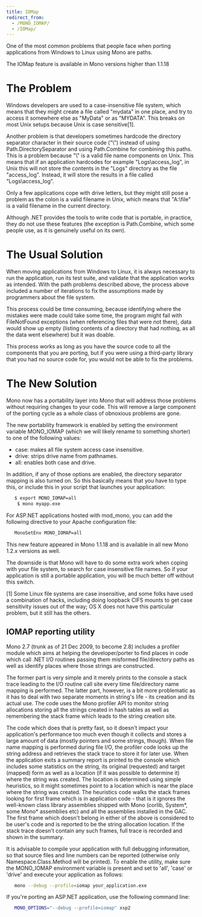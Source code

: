 ```yaml
---
title: IOMap
redirect_from:
  - /MONO_IOMAP/
  - /IOMap/
---
```


One of the most common problems that people face when porting applications from Windows to Linux using Mono are paths.

The IOMap feature is available in Mono versions higher than 1.1.18

The Problem
===========

Windows developers are used to a case-insensitive file system, which means that they might create a file called "mydata" in one place, and try to access it somewhere else as "MyData" or as "MYDATA". This breaks on most Unix setups because Unix is case sensitive[1].

Another problem is that developers sometimes hardcode the directory separator character in their source code ("\\") instead of using Path.DirectorySeparator and using Path.Combine for combining this paths. This is a problem because "\\" is a valid file name components on Unix. This means that if an application hardcodes for example "Logs\\access_log", in Unix this will not store the contents in the "Logs" directory as the file "access_log". Instead, it will store the results in a file called "Logs\\access_log".

Only a few applications cope with drive letters, but they might still pose a problem as the colon is a valid filename in Unix, which means that "A:\\file" is a valid filename in the current directory.

Although .NET provides the tools to write code that is portable, in practice, they do not use these features (the exception is Path.Combine, which some people use, as it is genuinely useful on its own).

The Usual Solution
==================

When moving applications from Windows to Linux, it is always necessary to run the application, run its test suite, and validate that the application works as intended. With the path problems described above, the process above included a number of iterations to fix the assumptions made by programmers about the file system.

This process could be time consuming, because identifying where the mistakes were made could take some time, the program might fail with FileNotFound exceptions (when referencing files that were not there), data would show up empty (listing contents of a directory that had nothing, as all the data went elsewhere) but it was doable.

This process works as long as you have the source code to all the components that you are porting, but if you were using a third-party library that you had no source code for, you would not be able to fix the problems.

The New Solution
================

Mono now has a portability layer into Mono that will address those problems without requiring changes to your code. This will remove a large component of the porting cycle as a whole class of obnoxious problems are gone.

The new portability framework is enabled by setting the environment variable MONO_IOMAP (which we will likely rename to something shorter) to one of the following values:

-   case: makes all file system access case insensitive.
-   drive: strips drive name from pathnames.
-   all: enables both case and drive.

In addition, if any of those options are enabled, the directory separator mapping is also turned on. So this basically means that you have to type this, or include this in your script that launches your application:

``` bash
   $ export MONO_IOMAP=all
    $ mono myapp.exe
```

For ASP.NET applications hosted with mod_mono, you can add the following directive to your Apache configuration file:

``` bash
   MonoSetEnv MONO_IOMAP=all
```

This new feature appeared in Mono 1.1.18 and is available in all new Mono 1.2.x versions as well.

The downside is that Mono will have to do some extra work when coping with your file system, to search for case insensitive file names. So if your application is still a portable application, you will be much better off without this switch.

[1] Some Linux file systems are case insensitive, and some folks have used a combination of hacks, including doing loopback CIFS mounts to get case sensitivity issues out of the way; OS X does not have this particular problem, but it still has the others.

IOMAP reporting utility
-----------------------

Mono 2.7 (trunk as of 21 Dec 2009, to become 2.8) includes a profiler module which aims at helping the developer/porter to find places in code which call .NET I/O routines passing them misformed file/directory paths as well as identify places where those strings are constructed.

The former part is very simple and it merely prints to the console a stack trace leading to the I/O routine call site every time file/directory name mapping is performed. The latter part, however, is a bit more problematic as it has to deal with two separate moments in string's life - its creation and its actual use. The code uses the Mono profiler API to monitor string allocations storing all the strings created in hash tables as well as remembering the stack frame which leads to the string creation site.

The code which does that is pretty fast, so it doesn't impact your application's performance too much even though it collects and stores a large amount of data (mostly pointers and some strings, though). When file name mapping is performed during file I/O, the profiler code looks up the string address and retrieves the stack trace to store it for later use. When the application exits a summary report is printed to the console which includes some statistics on the string, its original (requested) and target (mapped) form as well as a location (if it was possible to determine it) where the string was created. The location is determined using simple heuristics, so it might sometimes point to a location which is near the place where the string was created. The heuristics code walks the stack frames looking for first frame which is in application code - that is it ignores the well-known class library assemblies shipped with Mono (corlib, System\*, some Mono\* assemblies etc) and all the assemblies installed in the GAC. The first frame which doesn't belong in either of the above is considered to be user's code and is reported to be the string allocation location. If the stack trace doesn't contain any such frames, full trace is recorded and shown in the summary.

It is advisable to compile your application with full debugging information, so that source files and line numbers can be reported (otherwise only Namespace.Class.Method will be printed). To enable the utility, make sure the MONO_IOMAP environment variable is present and set to 'all', 'case' or 'drive' and execute your application as follows:

``` bash
   mono --debug --profile=iomap your_application.exe
```

If you're porting an ASP.NET application, use the following command line:

``` bash
   MONO_OPTIONS="--debug --profile=iomap" xsp2
```

